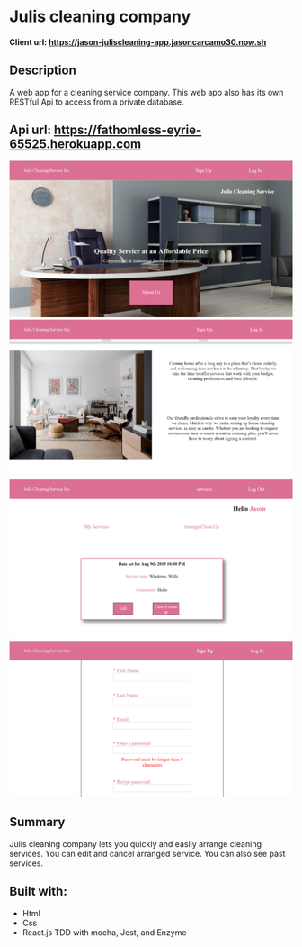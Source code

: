 # Julis cleaning company

#### Client url: https://jason-juliscleaning-app.jasoncarcamo30.now.sh

## Description
A web app for a cleaning service company. This web app also has its own RESTful Api to access from a private database. 

## Api url: https://fathomless-eyrie-65525.herokuapp.com


![Julis landing page](/julis-screenshots/landingpage.png)<br/>
![Julis landing page](/julis-screenshots/landingpage2.png)<br/> 
![Julis landing page](/julis-screenshots/services.png)<br/>
![Julis landing page](/julis-screenshots/signup.png)<br/>

## Summary
Julis cleaning company lets you quickly and easliy arrange cleaning services. You can edit and cancel arranged service. You can also see past services.

## Built with:
- Html
- Css
- React.js
TDD with mocha, Jest, and Enzyme
